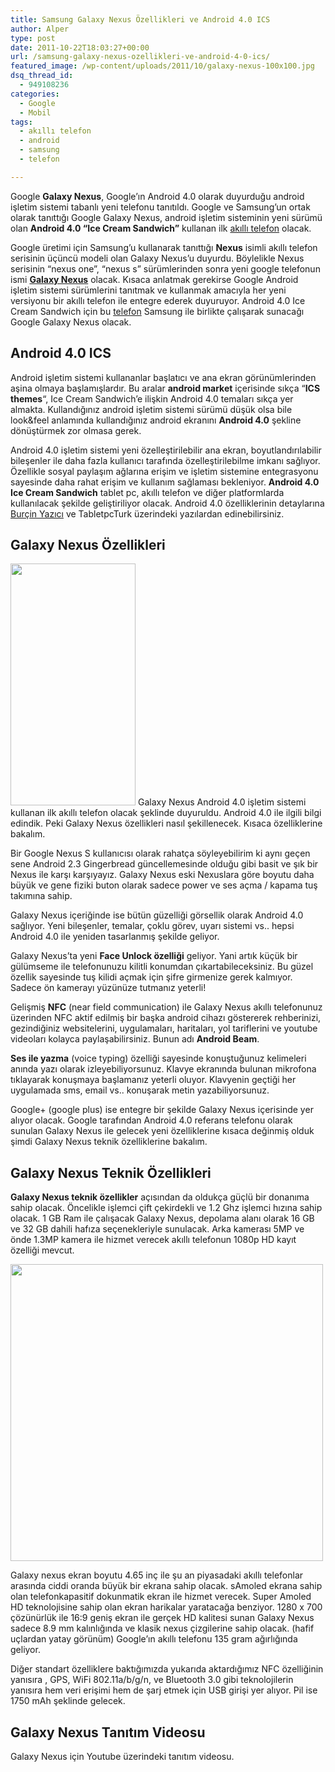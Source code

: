 ```yaml
---
title: Samsung Galaxy Nexus Özellikleri ve Android 4.0 ICS
author: Alper
type: post
date: 2011-10-22T18:03:27+00:00
url: /samsung-galaxy-nexus-ozellikleri-ve-android-4-0-ics/
featured_image: /wp-content/uploads/2011/10/galaxy-nexus-100x100.jpg
dsq_thread_id:
  - 949108236
categories:
  - Google
  - Mobil
tags:
  - akıllı telefon
  - android
  - samsung
  - telefon

---
```

Google **Galaxy Nexus**, Google&#8217;ın Android 4.0 olarak duyurduğu android işletim sistemi tabanlı yeni telefonu tanıtıldı. Google ve Samsung&#8217;un ortak olarak tanıttığı Google Galaxy Nexus, android işletim sisteminin yeni sürümü olan **Android 4.0 &#8220;Ice Cream Sandwich&#8221;** kullanan ilk [akıllı telefon][1] olacak.

Google üretimi için Samsung&#8217;u kullanarak tanıttığı **Nexus** isimli akıllı telefon serisinin üçüncü modeli olan Galaxy Nexus&#8217;u duyurdu. Böylelikle Nexus serisinin &#8220;nexus one&#8221;, &#8220;nexus s&#8221; sürümlerinden sonra yeni google telefonun ismi <a title="Galaxy Nexus" href="http://www.google.com/nexus/" target="_blank" class="broken_link"><strong>Galaxy Nexus</strong></a> olacak. Kısaca anlatmak gerekirse Google Android işletim sistemi sürümlerini tanıtmak ve kullanmak amacıyla her yeni versiyonu bir akıllı telefon ile entegre ederek duyuruyor. Android 4.0 Ice Cream Sandwich için bu [telefon][2] Samsung ile birlikte çalışarak sunacağı Google Galaxy Nexus olacak.

## Android 4.0 ICS

Android işletim sistemi kullananlar başlatıcı ve ana ekran görünümlerinden aşina olmaya başlamışlardır. Bu aralar **android market** içerisinde sıkça &#8220;**ICS themes**&#8220;, Ice Cream Sandwich&#8217;e ilişkin Android 4.0 temaları sıkça yer almakta. Kullandığınız android işletim sistemi sürümü düşük olsa bile look&feel anlamında kullandığınız android ekranını **Android 4.0** şekline dönüştürmek zor olmasa gerek.

Android 4.0 işletim sistemi yeni özelleştirilebilir ana ekran, boyutlandırılabilir bileşenler ile daha fazla kullanıcı tarafında özelleştirilebilme imkanı sağlıyor. Özellikle sosyal paylaşım ağlarına erişim ve işletim sistemine entegrasyonu sayesinde daha rahat erişim ve kullanım sağlaması bekleniyor. **Android 4.0 Ice Cream Sandwich** tablet pc, akıllı telefon ve diğer platformlarda kullanılacak şekilde geliştiriliyor olacak. Android 4.0 özelliklerinin detaylarına [Burçin Yazıcı][3] ve TabletpcTurk üzerindeki yazılardan edinebilirsiniz.

## Galaxy Nexus Özellikleri

<img class="alignright size-full wp-image-6917" title="Galaxy-Nexus-Face-Unlock" src="https://www.murekkep.org/wp-content/uploads/2011/10/Galaxy-Nexus-Face-Unlock.jpg" alt="" width="200" height="387" srcset="https://www.murekkep.org/wp-content/uploads/2011/10/Galaxy-Nexus-Face-Unlock.jpg 200w, https://www.murekkep.org/wp-content/uploads/2011/10/Galaxy-Nexus-Face-Unlock-155x300.jpg 155w" sizes="(max-width: 200px) 100vw, 200px" /> Galaxy Nexus Android 4.0 işletim sistemi kullanan ilk akıllı telefon olacak şeklinde duyuruldu. Android 4.0 ile ilgili bilgi edindik. Peki Galaxy Nexus özellikleri nasıl şekillenecek. Kısaca özelliklerine bakalım.

Bir Google Nexus S kullanıcısı olarak rahatça söyleyebilirim ki aynı geçen sene Android 2.3 Gingerbread güncellemesinde olduğu gibi basit ve şık bir Nexus ile karşı karşıyayız. Galaxy Nexus eski Nexuslara göre boyutu daha büyük ve gene fiziki buton olarak sadece power ve ses açma / kapama tuş takımına sahip.

Galaxy Nexus içeriğinde ise bütün güzelliği görsellik olarak Android 4.0 sağlıyor. Yeni bileşenler, temalar, çoklu görev, uyarı sistemi vs.. hepsi Android 4.0 ile yeniden tasarlanmış şekilde geliyor.

Galaxy Nexus&#8217;ta yeni **Face Unlock özelliği** geliyor. Yani artık küçük bir gülümseme ile telefonunuzu kilitli konumdan çıkartabileceksiniz. Bu güzel özellik sayesinde tuş kilidi açmak için şifre girmenize gerek kalmıyor. Sadece ön kamerayı yüzünüze tutmanız yeterli!

Gelişmiş **NFC** (near field communication) ile Galaxy Nexus akıllı telefonunuz üzerinden NFC aktif edilmiş bir başka android cihazı göstererek rehberinizi, gezindiğiniz websitelerini, uygulamaları, haritaları, yol tariflerini ve youtube videoları kolayca paylaşabilirsiniz. Bunun adı **Android Beam**.

**Ses ile yazma** (voice typing) özelliği sayesinde konuştuğunuz kelimeleri anında yazı olarak izleyebiliyorsunuz. Klavye ekranında bulunan mikrofona tıklayarak konuşmaya başlamanız yeterli oluyor. Klavyenin geçtiği her uygulamada sms, email vs.. konuşarak metin yazabiliyorsunuz.

Google+ (google plus) ise entegre bir şekilde Galaxy Nexus içerisinde yer alıyor olacak. Google tarafından Android 4.0 referans telefonu olarak sunulan Galaxy Nexus ile gelecek yeni özelliklerine kısaca değinmiş olduk şimdi Galaxy Nexus teknik özelliklerine bakalım.

## Galaxy Nexus Teknik Özellikleri

**Galaxy Nexus teknik özellikler** açısından da oldukça güçlü bir donanıma sahip olacak. Öncelikle işlemci çift çekirdekli ve 1.2 Ghz işlemci hızına sahip olacak. 1 GB Ram ile çalışacak Galaxy Nexus, depolama alanı olarak 16 GB ve 32 GB dahili hafıza seçenekleriyle sunulacak. Arka kamerası 5MP ve önde 1.3MP kamera ile hizmet verecek akıllı telefonun 1080p HD kayıt özelliği mevcut.

<img class="alignnone size-full wp-image-6915" title="Galaxy Nexus" src="https://www.murekkep.org/wp-content/uploads/2011/10/galaxy-nexus.jpg" alt="" width="500" height="475" srcset="https://www.murekkep.org/wp-content/uploads/2011/10/galaxy-nexus.jpg 500w, https://www.murekkep.org/wp-content/uploads/2011/10/galaxy-nexus-300x285.jpg 300w, https://www.murekkep.org/wp-content/uploads/2011/10/galaxy-nexus-400x380.jpg 400w" sizes="(max-width: 500px) 100vw, 500px" /> 

Galaxy nexus ekran boyutu 4.65 inç ile şu an piyasadaki akıllı telefonlar arasında ciddi oranda büyük bir ekrana sahip olacak. sAmoled ekrana sahip olan telefonkapasitif dokunmatik ekran ile hizmet verecek. Super Amoled HD teknolojisine sahip olan ekran harikalar yaratacağa benziyor. 1280 x 700 çözünürlük ile 16:9 geniş ekran ile gerçek HD kalitesi sunan Galaxy Nexus sadece 8.9 mm kalınlığında ve klasik nexus çizgilerine sahip olacak. (hafif uçlardan yatay görünüm) Google&#8217;ın akıllı telefonu 135 gram ağırlığında geliyor.

Diğer standart özelliklere baktığımızda yukarıda aktardığımız NFC özelliğinin yanısıra , GPS, WiFi 802.11a/b/g/n, ve Bluetooth 3.0 gibi teknolojilerin yanısıra hem veri erişimi hem de şarj etmek için USB girişi yer alıyor. Pil ise  1750 mAh şeklinde gelecek.

## Galaxy Nexus Tanıtım Videosu

Galaxy Nexus için Youtube üzerindeki tanıtım videosu.

 [1]: https://www.murekkep.org/etiket/akilli-telefon "Akıllı Telefon"
 [2]: https://www.murekkep.org/etiket/telefon "Telefon"
 [3]: http://www.burcinyazici.com/android-4-0-platform-gelistiriciler-icin-duyuruldu-1707.html "android 4.0 duyuruldu"